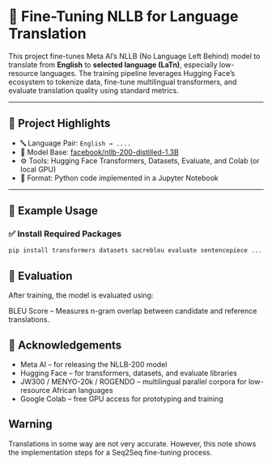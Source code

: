 # 🧠 Fine-Tuning NLLB for Language Translation

This project fine-tunes Meta AI’s NLLB (No Language Left Behind) model to translate from **English** to **selected language (LaTn)**, especially low-resource languages. The training pipeline leverages Hugging Face’s ecosystem to tokenize data, fine-tune multilingual transformers, and evaluate translation quality using standard metrics.

---

## 📌 Project Highlights

- 🔤 Language Pair: `English → ....`
- 🧰 Model Base: [facebook/nllb-200-distilled-1.3B](https://huggingface.co/facebook/nllb-200-distilled-600M)
- ⚙️ Tools: Hugging Face Transformers, Datasets, Evaluate, and Colab (or local GPU)
- 📄 Format: Python code implemented in a Jupyter Notebook

---

## 🚀 Example Usage

### ✅ Install Required Packages

```bash
pip install transformers datasets sacrebleu evaluate sentencepiece ...
```

## 🧪 Evaluation
After training, the model is evaluated using:

BLEU Score – Measures n-gram overlap between candidate and reference translations.

## 🙏 Acknowledgements
- Meta AI – for releasing the NLLB-200 model
- Hugging Face – for transformers, datasets, and evaluate libraries
- JW300 / MENYO-20k / ROGENDO – multilingual parallel corpora for low-resource African languages
- Google Colab – free GPU access for prototyping and training


## Warning
Translations in some way are not very accurate. However, this note shows the implementation steps for a Seq2Seq fine-tuning process.

